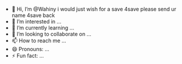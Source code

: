 - 👋 Hi, I’m @Wahiny i would just wish for a save 4save please send ur name 4save back
- 👀 I’m interested in ...
- 🌱 I’m currently learning ...
- 💞️ I’m looking to collaborate on ...
- 📫 How to reach me ...
- 😄 Pronouns: ...
- ⚡ Fun fact: ...

<!---
Wahiny/Wahiny is a ✨ special ✨ repository because its `README.md` (this file) appears on your GitHub profile.
You can click the Preview link to take a look at your changes.
--->
